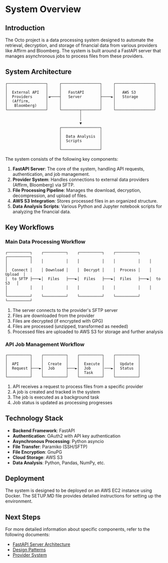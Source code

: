 # System Overview

## Introduction

The Octo project is a data processing system designed to automate the retrieval, decryption, and storage of financial data from various providers like Affirm and Bloomberg. The system is built around a FastAPI server that manages asynchronous jobs to process files from these providers.

## System Architecture

```
┌─────────────────┐     ┌─────────────────┐     ┌─────────────────┐
│                 │     │                 │     │                 │
│  External API   │     │   FastAPI       │     │   AWS S3        │
│  Providers      │◄────┤   Server        ├────►│   Storage       │
│  (Affirm,       │     │                 │     │                 │
│   Bloomberg)    │     │                 │     │                 │
└─────────────────┘     └────────┬────────┘     └─────────────────┘
                                 │
                                 │
                                 ▼
                        ┌─────────────────┐
                        │                 │
                        │  Data Analysis  │
                        │  Scripts        │
                        │                 │
                        └─────────────────┘
```

The system consists of the following key components:

1. **FastAPI Server**: The core of the system, handling API requests, authentication, and job management.
2. **Provider System**: Handles connections to external data providers (Affirm, Bloomberg) via SFTP.
3. **File Processing Pipeline**: Manages the download, decryption, decompression, and upload of files.
4. **AWS S3 Integration**: Stores processed files in an organized structure.
5. **Data Analysis Scripts**: Various Python and Jupyter notebook scripts for analyzing the financial data.

## Key Workflows

### Main Data Processing Workflow

```
┌──────────┐    ┌──────────┐    ┌──────────┐    ┌──────────┐    ┌──────────┐
│          │    │          │    │          │    │          │    │          │
│  Connect │    │ Download │    │  Decrypt │    │  Process │    │  Upload  │
│  to SFTP ├───►│  Files   ├───►│  Files   ├───►│  Files   ├───►│  to S3   │
│          │    │          │    │          │    │          │    │          │
└──────────┘    └──────────┘    └──────────┘    └──────────┘    └──────────┘
```

1. The server connects to the provider's SFTP server
2. Files are downloaded from the provider
3. Files are decrypted (if encrypted with GPG)
4. Files are processed (unzipped, transformed as needed)
5. Processed files are uploaded to AWS S3 for storage and further analysis

### API Job Management Workflow

```
┌──────────┐    ┌──────────┐    ┌──────────┐    ┌──────────┐
│          │    │          │    │          │    │          │
│  API     │    │  Create  │    │  Execute │    │  Update  │
│  Request ├───►│  Job     ├───►│  Job     │───►│  Status  │
│          │    │          │    │  Task    │    │          │
└──────────┘    └──────────┘    └──────────┘    └──────────┘
```

1. API receives a request to process files from a specific provider
2. A job is created and tracked in the system
3. The job is executed as a background task
4. Job status is updated as processing progresses

## Technology Stack

- **Backend Framework**: FastAPI
- **Authentication**: OAuth2 with API key authentication
- **Asynchronous Processing**: Python asyncio
- **File Transfer**: Paramiko (SSH/SFTP)
- **File Encryption**: GnuPG
- **Cloud Storage**: AWS S3
- **Data Analysis**: Python, Pandas, NumPy, etc.

## Deployment

The system is designed to be deployed on an AWS EC2 instance using Docker. The SETUP.MD file provides detailed instructions for setting up the environment.

## Next Steps

For more detailed information about specific components, refer to the following documents:

- [FastAPI Server Architecture](./02-fastapi-architecture.md)
- [Design Patterns](./03-design-patterns.md)
- [Provider System](./04-provider-system.md)
